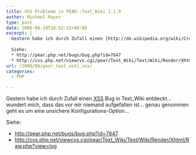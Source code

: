 ```yaml
---
title: XSS Probleme in PEAR::Text_Wiki 1.1.0
author: Michael Mayer
type: post
date: 2006-06-10T16:52:12+00:00
excerpt: |
  Gestern habe ich durch Zufall einen [http://de.wikipedia.org/wiki/Cross-Site_Scripting XSS] Bug in Text_Wiki entdeckt... wundert mich, dass das vor mir niemand aufgefallen ist... mal sehen, ob es auch eine News-Site melden wird - so oft verwendet wird Text_Wiki wohl nicht...
  
  Siehe:
  * http://pear.php.net/bugs/bug.php?id=7847
  * http://cvs.php.net/viewcvs.cgi/pear/Text_Wiki/Text/Wiki/Render/Xhtml/Raw.php?view=log
url: /2006/06/pear_text_wiki_xss/
categories:
  - PHP

---
```

Gestern habe ich durch Zufall einen [XSS][1] Bug in Text_Wiki entdeckt&#8230; wundert mich, dass das vor mir niemand aufgefallen ist&#8230; genau genommen geht es um eine unsichere Konfigurations-Option&#8230;

Siehe:

  * <http://pear.php.net/bugs/bug.php?id=7847>
  * <http://cvs.php.net/viewcvs.cgi/pear/Text_Wiki/Text/Wiki/Render/Xhtml/Raw.php?view=log>

 [1]: http://de.wikipedia.org/wiki/Cross-Site_Scripting